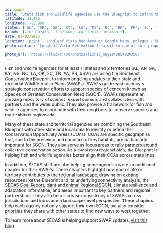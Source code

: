 ```yaml
---
id: swaps
title: 'State fish and wildlife agencies use the Blueprint to inform their Wildlife Action Plans'
latitude: 31.476
longitude: -92.999
states: ['AL', 'AR', 'GA', 'KY', 'LA', 'MS', 'NC', 'OK', 'PR', 'SC', 'TN', 'VA', 'VI']
bounds: [-103.002413, 17.623468, -64.512674, 39.466012]
date: 03/03/2025
location: 'point - Longleaf Vista Rec Area on Google Maps; polygon - SWAP state boundaries'
photo_caption: "Longleaf Vista Recreation Area within one of LA's proposed Conservation Opportunity Areas. Photo: Lionel Meyer/Flickr, CC BY-NC-ND 2.0."

photo_url: 'https://flickr.com/photos/lionel_meyer/3854820358/'
---
```


Fish and wildlife agencies for at least 11 states and 2 territories (AL, AR, GA, KY, MS, NC, LA, OK, SC, TN, VA, PR, USVI) are using the Southeast Conservation Blueprint to inform ongoing updates to their state and territorial Wildlife Action Plans (SWAPs). SWAPs guide each agency's strategic conservation efforts to support species of concern known as Species of Greatest Conservation Need (SGCN). SWAPs represent an amazing repository of science, expert opinion, and collaboration with partners and the wider public. They also provide a framework for fish and wildlife agencies to coordinate with their neighbors to conserve species and their habitats regionwide.

Many of these state and territorial agencies are combining the Southeast Blueprint with other state and local data to identify or refine their Conservation Opportunity Areas (COAs). COAs are specific geographies that, due to the presence and condition of key habitats, are particularly important for SGCN. They also serve as focus areas to rally partners around collective conservation action. As a consistent regional plan, the Blueprint is helping fish and wildlife agencies better align their COAs across state lines.

In addition, SECAS staff are also helping some agencies write an additional chapter for their SWAPs. These chapters highlight how each state or territory contributes to the regional landscape, drawing on existing resources like the Blueprint and its underlying connectivity analysis, the [SECAS Goal Report](https://secassoutheast.org/our-goal), [plant](https://secassoutheast.org/2023/12/18/The-nations-first-RSGCN-list-for-plants) and [animal Regional SGCN](https://secassoutheast.org/2019/09/30/Priorities-for-Conservation-in-Southeastern-States.html), climate resilience and adaptation information, and areas important to key partners and regional partnerships. They also help increase consistency of SWAPs across jurisdictions and introduce a landscape-level perspective. These chapters help each agency not only support their own SGCN, but also consider priorities they share with other states to find new ways to work together.

To learn more about SECAS is helping support SWAP updates, [visit this blog](https://secassoutheast.org/2024/07/26/Working-for-wildlife-How-SECAS-is-helping-states-and-territories-with-their-SWAPs.html).
